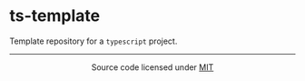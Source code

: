 # ts-template

Template repository for a `typescript` project.

<hr/>

<p align="center">
  Source code licensed under <a href="https://raw.githubusercontent.com/bcarter97/ts-template/main/LICENSE">MIT</a>
</p>
